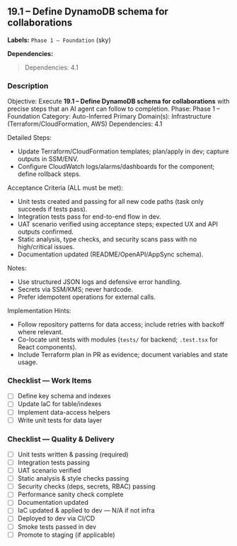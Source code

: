 ## 19.1 – Define DynamoDB schema for collaborations
**Labels:** `Phase 1 – Foundation` (sky)

**Dependencies:**

> Dependencies: 4.1

### Description
Objective: Execute **19.1 – Define DynamoDB schema for collaborations** with precise steps that an AI agent can follow to completion.
Phase: Phase 1 – Foundation
Category: Auto-Inferred
Primary Domain(s): Infrastructure (Terraform/CloudFormation, AWS)
Dependencies: 4.1

Detailed Steps:
- Update Terraform/CloudFormation templates; plan/apply in dev; capture outputs in SSM/ENV.
- Configure CloudWatch logs/alarms/dashboards for the component; define rollback steps.

Acceptance Criteria (ALL must be met):
- Unit tests created and passing for all new code paths (task only succeeds if tests pass).
- Integration tests pass for end-to-end flow in dev.
- UAT scenario verified using acceptance steps; expected UX and API outputs confirmed.
- Static analysis, type checks, and security scans pass with no high/critical issues.
- Documentation updated (README/OpenAPI/AppSync schema).

Notes:
- Use structured JSON logs and defensive error handling.
- Secrets via SSM/KMS; never hardcode.
- Prefer idempotent operations for external calls.

Implementation Hints:
- Follow repository patterns for data access; include retries with backoff where relevant.
- Co-locate unit tests with modules (`tests/` for backend; `.test.tsx` for React components).
- Include Terraform plan in PR as evidence; document variables and state usage.


### Checklist — Work Items
- [ ] Define key schema and indexes
- [ ] Update IaC for table/indexes
- [ ] Implement data-access helpers
- [ ] Write unit tests for data layer

### Checklist — Quality & Delivery
- [ ] Unit tests written & passing (required)
- [ ] Integration tests passing
- [ ] UAT scenario verified
- [ ] Static analysis & style checks passing
- [ ] Security checks (deps, secrets, RBAC) passing
- [ ] Performance sanity check complete
- [ ] Documentation updated
- [ ] IaC updated & applied to dev — N/A if not infra
- [ ] Deployed to dev via CI/CD
- [ ] Smoke tests passed in dev
- [ ] Promote to staging (if applicable)
